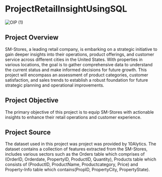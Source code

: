 # ProjectRetailInsightUsingSQL

![OIP (1)](https://github.com/Estimatorbeat/ProjectRetailInsightUsingSQL/assets/154437491/4c9c9d8f-b579-4154-804c-fb6d28f4e852)

## Project Overview
SM-Stores, a leading retail company, is embarking on a strategic initiative to gain deeper insights into their operations, product offerings, and customer service across different cities in the United States. With properties in various locations, the goal is to gather comprehensive data to understand the current status and make informed decisions for future growth. This project will encompass an assessment of product categories, customer satisfaction, and sales trends to establish a robust foundation for future strategic planning and operational improvements.

## Project Objective
The primary objective of this project is to equip SM-Stores with actionable insights to enhance their retail operations and customer experience.

## Project Source
The dataset used in this project was project was provided by 10Alytics. The dataset contains a collection of features extracted from the SM-Stores, includes various sectors such as the Orders table which comprises of (OrderID, Orderdate, PropertyID, ProductID, Quantity), Products table which consists of (ProductID, ProductName, Productcategory, Price) and Property-Info table which contains(PropID, PropertyCity, PropertyState).
